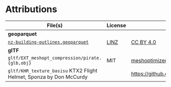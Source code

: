 # Attributions

| File(s)                                                                           | License      | Source                                           |
| --------------------------------------------------------------------------------- | ------------ | ------------------------------------------------ |
| **geoparquet**                                                                    |              |                                                  |
| [`nz-building-outlines.geoparquet`](./geoparquet/nz-building-outlines.geoparquet) | [LINZ][linz] | [CC BY 4.0][ccby40]                              |
| **glTF**                                                                          |              |                                                  |
| `gltf/EXT_meshopt_compression/pirate.{glb,obj}`                                   | MIT          | [meshoptimizer][meshoptimizer]                   |
| `gltf/KHR_texture_basisu` KTX2 Flight Helmet, Sponza by Don McCurdy               |              | https://github.com/KhronosGroup/glTF/issues/1750 |

[linz]: https://data.linz.govt.nz/layer/101290-nz-building-outlines/
[ccby40]: https://creativecommons.org/licenses/by/4.0/
[meshoptimizer]: https://github.com/zeux/meshoptimizer/tree/master/demo
